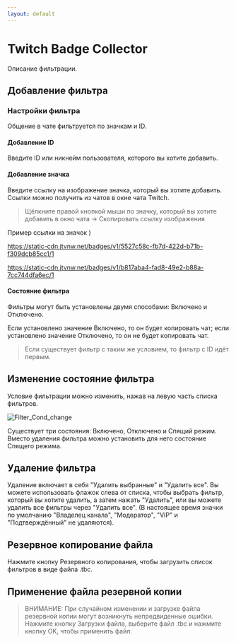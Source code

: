 ```yaml
---
layout: default
---
```


# Twitch Badge Collector

Описание фильтрации.

## Добавление фильтра

### Настройки фильтра

Общение в чате фильтруется по значкам и ID.

#### Добавление ID

Введите ID или никнейм пользователя, которого вы хотите добавить.

#### Добавление значка

Введите ссылку на изображение значка, который вы хотите добавить.
Ссылки можно получить из чатов в окне чата Twitch.

> Щёлкните правой кнопкой мыши по значку, который вы хотите добавить в окно чата -> Скопировать ссылку изображения

Пример ссылки на значок )

https://static-cdn.jtvnw.net/badges/v1/5527c58c-fb7d-422d-b71b-f309dcb85cc1/1

https://static-cdn.jtvnw.net/badges/v1/b817aba4-fad8-49e2-b88a-7cc744dfa6ec/1


#### Состояние фильтра

Фильтры могут быть установлены двумя способами: Включено и Отключено.

Если установлено значение Включено, то он будет копировать чат; если установлено значение Отключено, то он не будет копировать чат.

> Если существует фильтр с таким же условием, то фильтр с ID идёт первым.

## Изменение состояние фильтра

Условие фильтрации можно изменить, нажав на левую часть списка фильтров.

![Filter_Cond_change](../../../screenshot/en/filter_cond_change.webp)

Существует три состояния: Включено, Отключено и Спящий режим. Вместо удаления фильтра можно установить для него состояние Спящего режима.

## Удаление фильтра

Удаление включает в себя "Удалить выбранные" и "Удалить все". Вы можете использовать флажок слева от списка, чтобы выбрать фильтр, который вы хотите удалить, а затем нажать "Удалить", или вы можете удалить все фильтры через "Удалить все". (В настоящее время значки по умолчанию "Владелец канала", "Модератор", "VIP" и "Подтверждённый" не удаляются).

## Резервное копирование файла

Нажмите кнопку Резервного копирования, чтобы загрузить список фильтров в виде файла .tbc.

## Применение файла резервной копии

> ВНИМАНИЕ: При случайном изменении и загрузке файла резервной копии могут возникнуть непредвиденные ошибки.
Нажмите кнопку Загрузки файла, выберите файл .tbc и нажмите кнопку OK, чтобы применить файл.